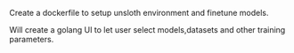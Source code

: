 Create a dockerfile to setup unsloth environment and finetune models.

Will create a golang UI to let user select models,datasets and other training parameters.
